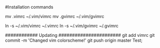 #Installation commands

mv .vimrc ~/.vim/vimrc
mv .gvimrc ~/.vim/gvimrc


ln -s ~/.vim/vimrc ~/.vimrc
ln -s ~/.vim/gvimrc ~/.gvimrc

############ Updating #######################
git add vimrc
git commit -m 'Changed vim colorscheme!'
git push origin master
Test;
